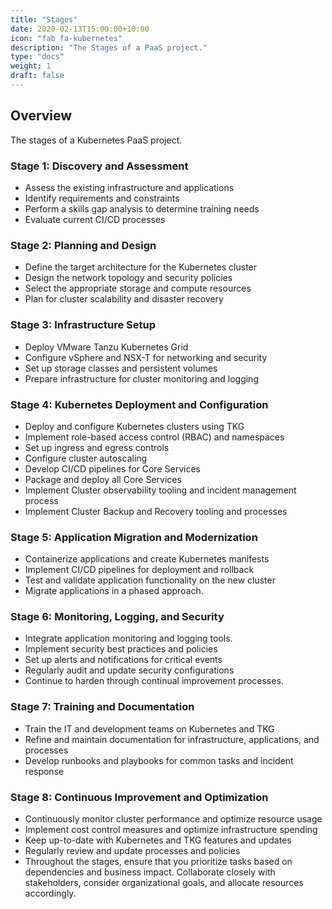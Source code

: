 ```yaml
---
title: "Stages"
date: 2020-02-13T15:00:00+10:00
icon: "fab fa-kubernetes"
description: "The Stages of a PaaS project."
type: "docs"
weight: 1
draft: false
---
```


## Overview

The stages of a Kubernetes PaaS project.

### Stage 1: Discovery and Assessment

- Assess the existing infrastructure and applications
- Identify requirements and constraints
- Perform a skills gap analysis to determine training needs
- Evaluate current CI/CD processes

### Stage 2: Planning and Design

- Define the target architecture for the Kubernetes cluster
- Design the network topology and security policies
- Select the appropriate storage and compute resources
- Plan for cluster scalability and disaster recovery

### Stage 3: Infrastructure Setup

- Deploy VMware Tanzu Kubernetes Grid
- Configure vSphere and NSX-T for networking and security
- Set up storage classes and persistent volumes
- Prepare infrastructure for cluster monitoring and logging

### Stage 4: Kubernetes Deployment and Configuration

- Deploy and configure Kubernetes clusters using TKG
- Implement role-based access control (RBAC) and namespaces
- Set up ingress and egress controls
- Configure cluster autoscaling
- Develop CI/CD pipelines for Core Services
- Package and deploy all Core Services
- Implement Cluster observability tooling and incident management process
- Implement Cluster Backup and Recovery tooling and processes

### Stage 5: Application Migration and Modernization

- Containerize applications and create Kubernetes manifests
- Implement CI/CD pipelines for deployment and rollback
- Test and validate application functionality on the new cluster
- Migrate applications in a phased approach.

### Stage 6: Monitoring, Logging, and Security

- Integrate application monitoring and logging tools.
- Implement security best practices and policies
- Set up alerts and notifications for critical events
- Regularly audit and update security configurations
- Continue to harden through continual improvement processes.

### Stage 7: Training and Documentation

- Train the IT and development teams on Kubernetes and TKG
- Refine and maintain documentation for infrastructure, applications, and processes
- Develop runbooks and playbooks for common tasks and incident response

### Stage 8: Continuous Improvement and Optimization

- Continuously monitor cluster performance and optimize resource usage
- Implement cost control measures and optimize infrastructure spending
- Keep up-to-date with Kubernetes and TKG features and updates
- Regularly review and update processes and policies
- Throughout the stages, ensure that you prioritize tasks based on dependencies and business impact. Collaborate closely with stakeholders, consider organizational goals, and allocate resources accordingly.
